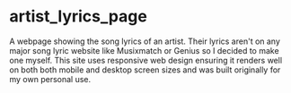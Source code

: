 # artist_lyrics_page

A webpage showing the song lyrics of an artist. 
Their lyrics aren't on any major song lyric website like Musixmatch or Genius so I decided to make one myself. This site uses responsive web design ensuring it renders well on both both mobile and desktop screen sizes and was built originally for my own personal use.
